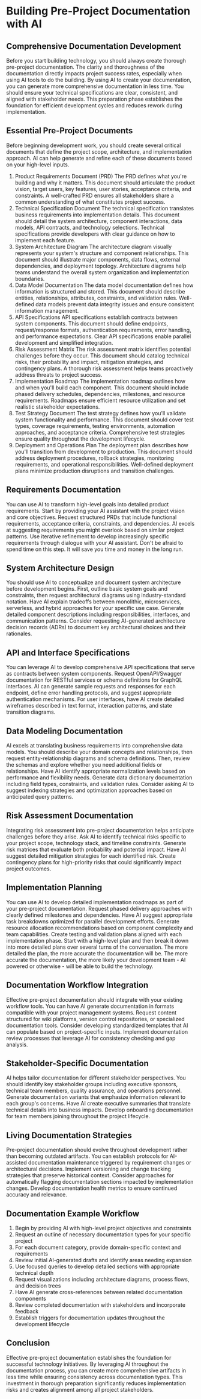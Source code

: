 # Building Pre-Project Documentation with AI

## Comprehensive Documentation Development

Before you start building technology, you should always create thorough pre-project documentation. The clarity and thoroughness of the documentation directly impacts project success rates, especially when using AI tools to do the building. By using AI to create your documentation, you can generate more comprehensive documentation in less time. You should ensure your technical specifications are clear, consistent, and aligned with stakeholder needs. This preparation phase establishes the foundation for efficient development cycles and reduces rework during implementation.

## Essential Pre-Project Documents

Before beginning development work, you should create several critical documents that define the project scope, architecture, and implementation approach. AI can help generate and refine each of these documents based on your high-level inputs.
1. Product Requirements Document (PRD)
The PRD defines what you're building and why it matters. This document should articulate the product vision, target users, key features, user stories, acceptance criteria, and constraints. A well-crafted PRD ensures all stakeholders share a common understanding of what constitutes project success.
2. Technical Specification Document
The technical specification translates business requirements into implementation details. This document should detail the system architecture, component interactions, data models, API contracts, and technology selections. Technical specifications provide developers with clear guidance on how to implement each feature.
3. System Architecture Diagram
The architecture diagram visually represents your system's structure and component relationships. This document should illustrate major components, data flows, external dependencies, and deployment topology. Architecture diagrams help teams understand the overall system organization and implementation boundaries.
4. Data Model Documentation
The data model documentation defines how information is structured and stored. This document should describe entities, relationships, attributes, constraints, and validation rules. Well-defined data models prevent data integrity issues and ensure consistent information management.
5. API Specifications
API specifications establish contracts between system components. This document should define endpoints, request/response formats, authentication requirements, error handling, and performance expectations. Clear API specifications enable parallel development and simplified integration.
6. Risk Assessment Matrix
The risk assessment matrix identifies potential challenges before they occur. This document should catalog technical risks, their probability and impact, mitigation strategies, and contingency plans. A thorough risk assessment helps teams proactively address threats to project success.
7. Implementation Roadmap
The implementation roadmap outlines how and when you'll build each component. This document should include phased delivery schedules, dependencies, milestones, and resource requirements. Roadmaps ensure efficient resource utilization and set realistic stakeholder expectations.
8. Test Strategy Document
The test strategy defines how you'll validate system functionality and performance. This document should cover test types, coverage requirements, testing environments, automation approaches, and acceptance criteria. Comprehensive test strategies ensure quality throughout the development lifecycle.
9. Deployment and Operations Plan
The deployment plan describes how you'll transition from development to production. This document should address deployment procedures, rollback strategies, monitoring requirements, and operational responsibilities. Well-defined deployment plans minimize production disruptions and transition challenges.

## Requirements Documentation

You can use AI to transform high-level goals into detailed product requirements. Start by providing your AI assistant with the project vision and core objectives. Request structured PRDs that include functional requirements, acceptance criteria, constraints, and dependencies. AI excels at suggesting requirements you might overlook based on similar project patterns. Use iterative refinement to develop increasingly specific requirements through dialogue with your AI assistant. Don't be afraid to spend time on this step. It will save you time and money in the long run.

## System Architecture Design

You should use AI to conceptualize and document system architecture before development begins. First, outline basic system goals and constraints, then request architectural diagrams using industry-standard notation. Have AI explain tradeoffs between monolithic, microservices, serverless, and hybrid approaches for your specific use case. Generate detailed component descriptions including responsibilities, interfaces, and communication patterns. Consider requesting AI-generated architecture decision records (ADRs) to document key architectural choices and their rationales.

## API and Interface Specifications

You can leverage AI to develop comprehensive API specifications that serve as contracts between system components. Request OpenAPI/Swagger documentation for RESTful services or schema definitions for GraphQL interfaces. AI can generate sample requests and responses for each endpoint, define error handling protocols, and suggest appropriate authentication mechanisms. For user interfaces, have AI create detailed wireframes described in text format, interaction patterns, and state transition diagrams.

## Data Modeling Documentation

AI excels at translating business requirements into comprehensive data models. You should describe your domain concepts and relationships, then request entity-relationship diagrams and schema definitions. Then, review the schemas and explore whether you need additional fields or relationships. Have AI identify appropriate normalization levels based on performance and flexibility needs. Generate data dictionary documentation including field types, constraints, and validation rules. Consider asking AI to suggest indexing strategies and optimization approaches based on anticipated query patterns.

## Risk Assessment Documentation

Integrating risk assessment into pre-project documentation helps anticipate challenges before they arise. Ask AI to identify technical risks specific to your project scope, technology stack, and timeline constraints. Generate risk matrices that evaluate both probability and potential impact. Have AI suggest detailed mitigation strategies for each identified risk. Create contingency plans for high-priority risks that could significantly impact project outcomes.

## Implementation Planning

You can use AI to develop detailed implementation roadmaps as part of your pre-project documentation. Request phased delivery approaches with clearly defined milestones and dependencies. Have AI suggest appropriate task breakdowns optimized for parallel development efforts. Generate resource allocation recommendations based on component complexity and team capabilities. Create testing and validation plans aligned with each implementation phase. Start with a high-level plan and then break it down into more detailed plans over several turns of the conversation. The more detailed the plan, the more accurate the documentation will be. The more accurate the documentation, the more likely your development team - AI powered or otherwise - will be able to build the technology.

## Documentation Workflow Integration

Effective pre-project documentation should integrate with your existing workflow tools. You can have AI generate documentation in formats compatible with your project management systems. Request content structured for wiki platforms, version control repositories, or specialized documentation tools. Consider developing standardized templates that AI can populate based on project-specific inputs. Implement documentation review processes that leverage AI for consistency checking and gap analysis.

## Stakeholder-Specific Documentation

AI helps tailor documentation for different stakeholder perspectives. You should identify key stakeholder groups including executive sponsors, technical team members, quality assurance, and operations personnel. Generate documentation variants that emphasize information relevant to each group's concerns. Have AI create executive summaries that translate technical details into business impacts. Develop onboarding documentation for team members joining throughout the project lifecycle.

## Living Documentation Strategies

Pre-project documentation should evolve throughout development rather than becoming outdated artifacts. You can establish protocols for AI-assisted documentation maintenance triggered by requirement changes or architectural decisions. Implement versioning and change tracking strategies that preserve historical context. Consider approaches for automatically flagging documentation sections impacted by implementation changes. Develop documentation health metrics to ensure continued accuracy and relevance.

## Documentation Example Workflow

1. Begin by providing AI with high-level project objectives and constraints
2. Request an outline of necessary documentation types for your specific project
3. For each document category, provide domain-specific context and requirements
4. Review initial AI-generated drafts and identify areas needing expansion
5. Use focused queries to develop detailed sections with appropriate technical depth
6. Request visualizations including architecture diagrams, process flows, and decision trees
7. Have AI generate cross-references between related documentation components
8. Review completed documentation with stakeholders and incorporate feedback
9. Establish triggers for documentation updates throughout the development lifecycle

## Conclusion

Effective pre-project documentation establishes the foundation for successful technology initiatives. By leveraging AI throughout the documentation process, you can create more comprehensive artifacts in less time while ensuring consistency across documentation types. This investment in thorough preparation significantly reduces implementation risks and creates alignment among all project stakeholders.